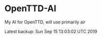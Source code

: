 # OpenTTD-AI
My AI for OpenTTD, will use primarily air

Latest backup: Sun Sep 15 13:03:02 UTC 2019

